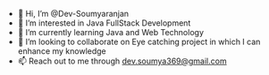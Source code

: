 - 👋 Hi, I’m @Dev-Soumyaranjan
- 👀 I’m interested in Java FullStack Development
- 🌱 I’m currently learning Java and Web Technology
- 💞️ I’m looking to collaborate on Eye catching project in which I can enhance my knowledge
- 📫 Reach out to me through dev.soumya369@gmail.com

<!---
Dev-Soumyaranjan/Dev-Soumyaranjan is a ✨ special ✨ repository because its `README.md` (this file) appears on your GitHub profile.
You can click the Preview link to take a look at your changes.
--->
